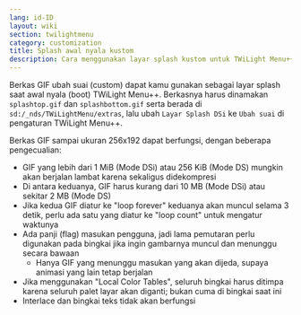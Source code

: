 ```yaml
---
lang: id-ID
layout: wiki
section: twilightmenu
category: customization
title: Splash awal nyala kustom
description: Cara menggunakan layar splash kustom untuk TWiLight Menu++
---
```


Berkas GIF ubah suai (custom) dapat kamu gunakan sebagai layar splash saat awal nyala (boot) TWiLight Menu++. Berkasnya harus dinamakan `splashtop.gif` dan `splashbottom.gif` serta berada di `sd:/_nds/TWiLightMenu/extras`, lalu ubah `Layar Splash DSi` ke `Ubah suai` di pengaturan TWiLight Menu++.

Berkas GIF sampai ukuran 256x192 dapat berfungsi, dengan beberapa pengecualian:
- GIF yang lebih dari 1 MiB (Mode DSi) atau 256 KiB (Mode DS) mungkin akan berjalan lambat karena sekaligus didekompresi
- Di antara keduanya, GIF harus kurang dari 10 MB (Mode DSi) atau sekitar 2 MB (Mode DS)
- Jika kedua GIF diatur ke "loop forever" keduanya akan muncul selama 3 detik, perlu ada satu yang diatur ke "loop count" untuk mengatur waktunya
- Ada panji (flag) masukan pengguna, jadi lama pemutaran perlu digunakan pada bingkai jika ingin gambarnya muncul dan menunggu secara bawaan
   - Hanya GIF yang menunggu masukan yang akan dijeda, supaya animasi yang lain tetap berjalan
- Jika menggunakan "Local Color Tables", seluruh bingkai harus ditimpa karena seluruh palet layar akan diganti; bukan cuma di bingkai saat ini
- Interlace dan bingkai teks tidak akan berfungsi
